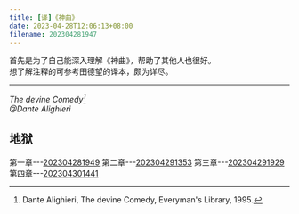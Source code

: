 ```yaml
---
title: [译]《神曲》
date: 2023-04-28T12:06:13+08:00
filename: 202304281947
---
```


首先是为了自己能深入理解《神曲》，帮助了其他人也很好。\
想了解注释的可参考田德望的译本，颇为详尽。

-----

*The devine Comedy[^1]\
@Dante Alighieri*

## 地狱
第一章---[202304281949](/202304281949)
第二章---[202304291353](/202304291353)
第三章---[202304291929](/202304291929)
第四章---[202304301441](/202304301441)

[^1]: Dante Alighieri, The devine Comedy, Everyman's Library, 1995.